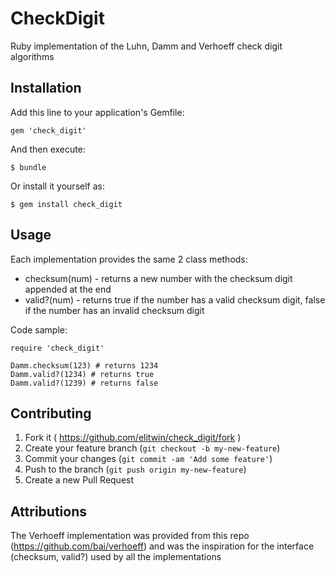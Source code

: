 # CheckDigit

Ruby implementation of the Luhn, Damm and Verhoeff check digit algorithms

## Installation

Add this line to your application's Gemfile:

    gem 'check_digit'

And then execute:

    $ bundle

Or install it yourself as:

    $ gem install check_digit

## Usage

Each implementation provides the same 2 class methods:
* checksum(num) - returns a new number with the checksum digit appended at the end
* valid?(num) - returns true if the number has a valid checksum digit, false if the number has an invalid checksum digit

Code sample:

    require 'check_digit'

    Damm.checksum(123) # returns 1234
    Damm.valid?(1234) # returns true
    Damm.valid?(1239) # returns false

## Contributing

1. Fork it ( https://github.com/elitwin/check_digit/fork )
2. Create your feature branch (`git checkout -b my-new-feature`)
3. Commit your changes (`git commit -am 'Add some feature'`)
4. Push to the branch (`git push origin my-new-feature`)
5. Create a new Pull Request

## Attributions
The Verhoeff implementation was provided from this repo (https://github.com/bai/verhoeff) and was the inspiration for the interface (checksum, valid?) used by all the implementations